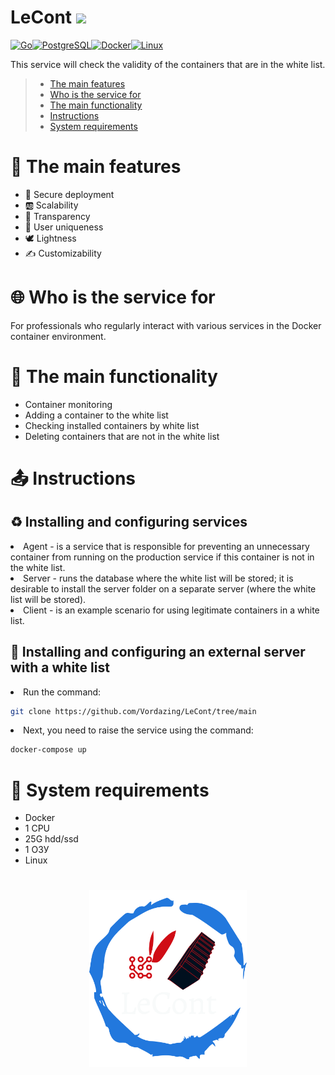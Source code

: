 # LeCont ![](https://github.com/bastndev/GitHub_Emoji.gif/blob/main/assets/gif/vr%20(1).gif) 

<p align="left">
<a href="https://go.dev/doc/" target="_blank" rel="noreferrer"><img src="https://raw.githubusercontent.com/danielcranney/readme-generator/main/public/icons/skills/go-colored.svg" width="36" height="36" alt="Go" /></a><a href="https://www.postgresql.org/" target="_blank" rel="noreferrer"><img src="https://raw.githubusercontent.com/danielcranney/readme-generator/main/public/icons/skills/postgresql-colored.svg" width="36" height="36" alt="PostgreSQL" /></a><a href="https://www.docker.com/" target="_blank" rel="noreferrer"><img src="https://raw.githubusercontent.com/danielcranney/readme-generator/main/public/icons/skills/docker-colored.svg" width="36" height="36" alt="Docker" /></a><a href="https://www.linux.org" target="_blank" rel="noreferrer"><img src="https://raw.githubusercontent.com/danielcranney/readme-generator/main/public/icons/skills/linux-colored.svg" width="36" height="36" alt="Linux" /></a>
</p>


This service will check the validity of the containers that are in the white list.

> - [The main features](#Основныечерты)
> - [Who is the service for](#Для_кого_продукт)
> - [The main functionality](#Основной_функционал_продукта)
> - [Instructions](#Инструкции)
> - [System requirements](#Системные_требования_продукта)


<a name="Основныечерты"></a>
<h1>📌 The main features</h1>
<ul>
<li>🌈 Secure deployment</li>
<li> 🆎 Scalability</li>
<li> 💠 Transparency</li>
<li> 🤠 User uniqueness</li>
<li> 🕊 Lightness</li>
<li> ✍️ Customizability</li>
</ul>

<a name="Для_кого_продукт"></a>
<h1>🌐 Who is the service for</h1>
For professionals who regularly interact with various services in the Docker container environment.

<a name="Основной_функционал_продукта"></a>
<h1>🚀 The main functionality</h1>
<ul>
  <li>Container monitoring</li>
  <li>Adding a container to the white list</li>
  <li>Checking installed containers by white list</li>
  <li>Deleting containers that are not in the white list</li>
</ul>

<a name="Инструкции"></a>
<h1>📤 Instructions</h1>
<h2>♻ Installing and configuring services</h2></summary> 
<li>Agent - is a service that is responsible for preventing an unnecessary container from running on the production service if this container is not in the white list.</li>
<li>Server - runs the database where the white list will be stored; it is desirable to install the server folder on a separate server (where the white list will be stored).</li>
<li>Client - is an example scenario for using legitimate containers in a white list.</li>
  
<h2>💬 Installing and configuring an external server with a white list</h2></summary> 
<li>Run the command:</li>

```bash
git clone https://github.com/Vordazing/LeCont/tree/main
```
  
<li>Next, you need to raise the service using the command:</li>

```bash
docker-compose up
```

<a name="Системные_требования_продукта"></a>
<h1>🧩 System requirements</h1>
<ul>
  <li>Docker</li>
  <li>1 CPU</li>
  <li>25G hdd/ssd</li>
  <li>1 ОЗУ</li>
  <li>Linux</li>
</ul>


<h1 align="center">
  <a href="https://docusaurus.io">
    <img width="50%" src="https://github.com/Vordazing/Agent-OEDA/blob/main/lecont-logo.png" />
  </a>
</h1>
